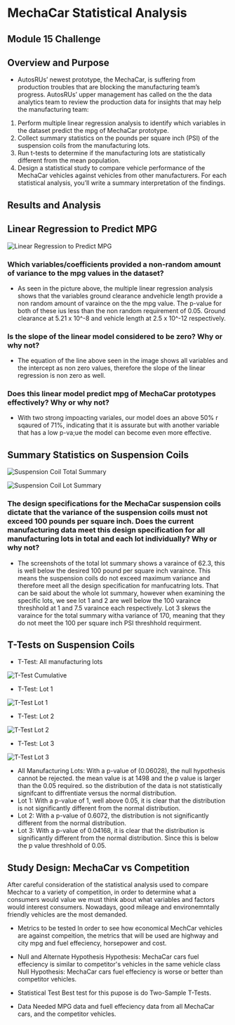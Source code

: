 # MechaCar Statistical Analysis
## Module 15 Challenge

## Overview and Purpose

- AutosRUs’ newest prototype, the MechaCar, is suffering from production troubles that are blocking the manufacturing team’s progress. AutosRUs’ upper management has called on the the data analytics team to review the production data for insights that may help the manufacturing team:

1. Perform multiple linear regression analysis to identify which variables in the dataset predict the mpg of MechaCar prototype.
2. Collect summary statistics on the pounds per square inch (PSI) of the suspension coils from the manufacturing lots.
3. Run t-tests to determine if the manufacturing lots are statistically different from the mean population.
4. Design a statistical study to compare vehicle performance of the MechaCar vehicles against vehicles from other manufacturers. For each statistical analysis, you’ll write a summary interpretation of the findings.

## Results and Analysis

## Linear Regression to Predict MPG

![Linear Regression to Predict MPG](https://user-images.githubusercontent.com/88692025/145738416-95b04040-bc2a-4505-a94f-49802cb8566a.PNG)

### Which variables/coefficients provided a non-random amount of variance to the mpg values in the dataset?
- As seen in the picture above, the multiple linear regression analysis shows that the variables ground clearance andvehicle length provide a non random amount of varaince on the the mpg value. The p-value for both of these ius less than the non random requirement of 0.05. Ground clearance at 5.21 x 10^-8 and vehicle length at 2.5 x 10^-12 respectively.
### Is the slope of the linear model considered to be zero? Why or why not?
- The equation of the line above seen in the image shows all variables and the intercept as non zero values, therefore the slope of the linear regression is non zero as well.
### Does this linear model predict mpg of MechaCar prototypes effectively? Why or why not?
- With two strong impoacting variales, our model does an above 50% r sqaured of 71%, indicating that it is assurate but with another variable that has a low p-va;ue the model can become even more effective.

## Summary Statistics on Suspension Coils

![Suspension Coil Total Summary](https://user-images.githubusercontent.com/88692025/145752379-a4bf7552-2568-41ca-b08b-bfcc0052bd33.PNG)

![Suspension Coil Lot Summary](https://user-images.githubusercontent.com/88692025/145752390-b630beab-729f-4cd9-a406-ce63fc19c5b8.PNG)

### The design specifications for the MechaCar suspension coils dictate that the variance of the suspension coils must not exceed 100 pounds per square inch. Does the current manufacturing data meet this design specification for all manufacturing lots in total and each lot individually? Why or why not? 
- The screenshots of the total lot summary shows a varaince of 62.3, this is well below the desired 100 pound per square inch varaince. This means the suspension coils do not exceed maximum variance and therefore meet all the design specification for manfucatring lots. That can be said about the whole lot summary, however when examining the specific lots, we see lot 1 and 2 are well below the 100 varaince threshhold at 1 and 7.5 varaince each respectively. Lot 3 skews the varaince for the total summary witha variance of 170, meaning that they do not meet the 100 per square inch PSI threshhold requirment.

## T-Tests on Suspension Coils

- T-Test: All manufacturing lots 

![T-Test Cumulative](https://user-images.githubusercontent.com/88692025/145753127-403f24f7-7684-420b-bc23-3d249a02cd7b.PNG)

- T-Test: Lot 1 

![T-Test Lot 1](https://user-images.githubusercontent.com/88692025/145753210-b2229f29-ef95-4c45-b2e7-f10d3ea3433b.PNG)

- T-Test: Lot 2

![T-Test Lot 2](https://user-images.githubusercontent.com/88692025/145753220-35cfd64b-c98b-4d56-b6ff-a64131ddc57a.PNG)

- T-Test: Lot 3

![T-Test Lot 3](https://user-images.githubusercontent.com/88692025/145753223-c759af4d-fe6f-4b01-a771-0bb2e5e8af69.PNG)

- All Manufacturing Lots: With a p-value of (0.06028), the null hypothesis cannot be rejected. the mean value is at 1498 and the p value is larger than the 0.05 required. so the distribution of the data is not statistically signifcant to diffrentiate versus the normal distribution.
- Lot 1: With a p-value of 1, well above 0.05, it is clear that the distribution is not significantly different from the normal distribution.
- Lot 2: With a p-value of 0.6072, the distribution is not significantly different from the normal distribution.
- Lot 3: With a p-value of 0.04168, it is clear that the distribution is significantly different from the normal distribution. Since this is below the p value threshhold of 0.05.

## Study Design: MechaCar vs Competition

After careful consideration of the statistical analysis used to compare Mechcar to a variety of competition, in order to determine what a consumers would value we must think about what variables and factors would interest consumers. Nowadays, good mileage and environemntally friendly vehicles are the most demanded. 

- Metrics to be tested
In order to see how economical MechCar vehicles are against compeition, the metrics that will be used are highway and city mpg and fuel effeciency, horsepower and cost. 

- Null and Alternate Hypothesis
Hypothesis: MechaCar cars fuel effeciency is similar to competitor's vehicles in the same vehicle class 
Null Hypothesis: MechaCar cars fuel effeciency is worse or better than competitor vehicles.

- Statistical Test
Best test for this pupose is do Two-Sample T-Tests.

- Data Needed
MPG data and fuell effeciency data from all MechaCar cars, and the competitor vehicles.
